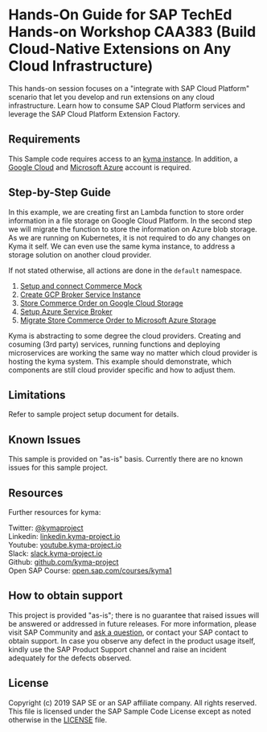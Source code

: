# Hands-On Guide for SAP TechEd Hands-on Workshop CAA383 (Build Cloud-Native Extensions on Any Cloud Infrastructure)

This hands-on session focuses on a "integrate with SAP Cloud Platform" scenario that let you develop and run extensions on any cloud infrastructure. Learn how to consume SAP Cloud Platform services and leverage the SAP Cloud Platform Extension Factory.

## Requirements

This Sample code requires access to an [kyma instance](https://kyma-project.io/). In addition, a [Google Cloud](https://cloud.google.com) and [Microsoft Azure](http://azure.microsoft.com) account is required.

## Step-by-Step Guide

In this example, we are creating first an Lambda function to store order information in a file storage on Google Cloud Platform. In the second step we will migrate the function to store the information on Azure blob storage. As we are running on Kubernetes, it is not required to do any changes on Kyma it self. We can even use the same kyma instance, to address a storage solution on another cloud provider.

If not stated otherwise, all actions are done in  the `default` namespace.

1. [Setup and connect Commerce Mock](varkes/README.md)
2. [Create GCP Broker Service Instance](gcpbroker/README.md)
3. [Store Commerce Order on Google Cloud Storage](gcp/README.md)
4. [Setup Azure Service Broker](azurebroker/README.md)
5. [Migrate Store Commerce Order to Microsoft Azure Storage](azure/README.md)

Kyma is abstracting to some degree the cloud providers. Creating and cosuming (3rd party) services, running functions and deploying microservices are working the same way no matter which cloud provider is hosting the kyma system. This example should demonstrate, which components are still cloud provider specific and how to adjust them.

## Limitations
Refer to sample project setup document for details.

## Known Issues
This sample is provided on "as-is" basis. Currently there are no known issues for this sample project.

## Resources
Further resources for kyma:

Twitter: [@kymaproject](https://twitter.com/kymaproject)  
Linkedin: [linkedin.kyma-project.io](http://linkedin.kyma-project.io)  
Youtube: [youtube.kyma-project.io](http://youtube.kyma-project.io)  
Slack: [slack.kyma-project.io](http://slack.kyma-project.io)  
Github: [github.com/kyma-project](http://github.com/kyma-project)  
Open SAP Course: [open.sap.com/courses/kyma1](https://open.sap.com/courses/kyma1)

## How to obtain support
This project is provided "as-is"; there is no guarantee that raised issues will be answered or addressed in future releases. For more information, please visit SAP Community and [ask a question](https://answers.sap.com/questions/ask.html), or contact your SAP contact to obtain support. In case you observe any defect in the product usage itself, kindly use the SAP Product Support channel and raise an incident adequately for the defects observed.


## License
Copyright (c) 2019 SAP SE or an SAP affiliate company. All rights reserved. 
This file is licensed under the SAP Sample Code License except as noted otherwise in the [LICENSE](LICENSE) file.
